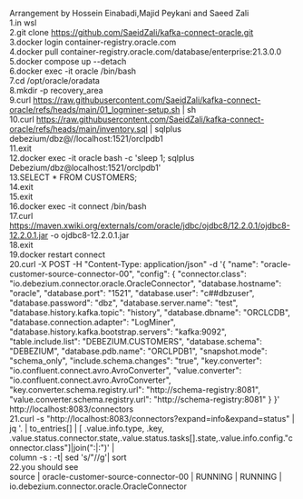 Arrangement by Hossein Einabadi,Majid Peykani and Saeed Zali<br>
1.in wsl<br>
2.git clone https://github.com/SaeidZali/kafka-connect-oracle.git<br>
3.docker login container-registry.oracle.com<br>
4.docker pull container-registry.oracle.com/database/enterprise:21.3.0.0<br>
5.docker compose up --detach<br>
6.docker exec -it oracle /bin/bash<br>
7.cd /opt/oracle/oradata<br>
8.mkdir -p recovery_area<br>
9.curl https://raw.githubusercontent.com/SaeidZali/kafka-connect-oracle/refs/heads/main/01_logminer-setup.sh | sh<br>
10.curl https://raw.githubusercontent.com/SaeidZali/kafka-connect-oracle/refs/heads/main/inventory.sql | sqlplus debezium/dbz@//localhost:1521/orclpdb1<br>
11.exit<br>
12.docker exec -it oracle bash -c 'sleep 1; sqlplus Debezium/dbz@localhost:1521/orclpdb1'<br>
13.SELECT * FROM CUSTOMERS;<br>
14.exit<br>
15.exit<br>
16.docker exec -it connect /bin/bash<br>
17.curl https://maven.xwiki.org/externals/com/oracle/jdbc/ojdbc8/12.2.0.1/ojdbc8-12.2.0.1.jar -o ojdbc8-12.2.0.1.jar<br>
18.exit<br>
19.docker restart connect<br>
20.curl -X POST -H "Content-Type: application/json" -d '{ "name": "oracle-customer-source-connector-00", "config": { "connector.class": "io.debezium.connector.oracle.OracleConnector", "database.hostname": "oracle", "database.port": "1521", "database.user": "c##dbzuser", "database.password": "dbz", "database.server.name": "test", "database.history.kafka.topic": "history", "database.dbname": "ORCLCDB", "database.connection.adapter": "LogMiner", "database.history.kafka.bootstrap.servers": "kafka:9092", "table.include.list": "DEBEZIUM.CUSTOMERS", "database.schema": "DEBEZIUM", "database.pdb.name": "ORCLPDB1", "snapshot.mode": "schema_only", "include.schema.changes": "true", "key.converter": "io.confluent.connect.avro.AvroConverter", "value.converter": "io.confluent.connect.avro.AvroConverter", "key.converter.schema.registry.url": "http://schema-registry:8081", "value.converter.schema.registry.url": "http://schema-registry:8081" } }' http://localhost:8083/connectors<br>
21.curl -s "http://localhost:8083/connectors?expand=info&expand=status" | \
jq '. | to_entries[] | [ .value.info.type, .key, .value.status.connector.state,.value.status.tasks[].state,.value.info.config."connector.class"]|join(":|:")' | \
column -s : -t| sed 's/\"//g'| sort<br>
22.you should see<br>
source | oracle-customer-source-connector-00 | RUNNING | RUNNING | io.debezium.connector.oracle.OracleConnector<br>
